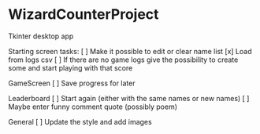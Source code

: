 # WizardCounterProject
 Tkinter desktop app


Starting screen tasks:
[ ] Make it possible to edit or clear name list
[x] Load from logs csv
[ ] If there are no game logs give the possibility to create some and start playing with that score

GameScreen
[ ] Save progress for later

Leaderboard
[ ] Start again (either with the same names or new names)
[ ] Maybe enter funny comment quote (possibly poem)

General 
[ ] Update the style and add images
